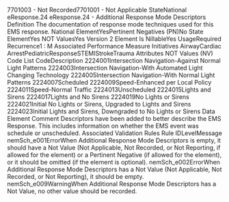 

7701003 - Not Recorded7701001 - Not Applicable
StateNational
eResponse.24
eResponse.24 - Additional Response Mode Descriptors
Definition
The documentation of response mode techniques used for this EMS response.
National ElementYesPertinent Negatives (PN)No
State ElementYes
NOT ValuesYes
Version 2 Element
Is NillableYes
UsageRequired
Recurrence1 : M
Associated Performance Measure Initiatives
AirwayCardiac ArrestPediatricResponseSTEMIStrokeTrauma
Attributes
NOT Values (NV)
Code List
CodeDescription
2224001Intersection Navigation-Against Normal Light Patterns
2224003Intersection Navigation-With Automated Light Changing Technology
2224005Intersection Navigation-With Normal Light Patterns
2224007Scheduled
2224009Speed-Enhanced per Local Policy
2224011Speed-Normal Traffic
2224013Unscheduled
2224015Lights and Sirens
2224017Lights and No Sirens
2224019No Lights or Sirens
2224021Initial No Lights or Sirens, Upgraded to Lights and Sirens
2224023Initial Lights and Sirens, Downgraded to No Lights or Sirens
Data Element Comment
Descriptors have been added to better describe the EMS Response. This includes information on whether the EMS event was
schedule or unscheduled.
Associated Validation Rules
Rule IDLevelMessage
nemSch_e001ErrorWhen Additional Response Mode Descriptors is empty, it should have a Not Value (Not
Applicable, Not Recorded, or Not Reporting, if allowed for the element) or a Pertinent Negative
(if allowed for the element), or it should be omitted (if the element is optional).
nemSch_e002ErrorWhen Additional Response Mode Descriptors has a Not Value (Not Applicable, Not Recorded,
or Not Reporting), it should be empty.
nemSch_e009WarningWhen Additional Response Mode Descriptors has a Not Value, no other value should be
recorded.